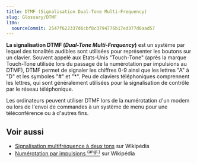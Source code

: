 ```yaml
---
title: DTMF (Signalisation Dual-Tone Multi-Frequency)
slug: Glossary/DTMF
l10n:
  sourceCommit: 2547f622337d6cbf8c3794776b17ed377d6aad57
---
```


**La signalisation DTMF (<i lang="en">Dual-Tone Multi-Frequency</i>)** est un système par lequel des tonalités audibles sont utilisées pour représenter les boutons sur un clavier. Souvent appelé aux Etats-Unis "Touch-Tone" (après la marque Touch-Tone utilisée lors du passage de la numérotation par impulsions au DTMF), DTMF permet de signaler les chiffres 0-9 ainsi que les lettres "A" à "D" et les symboles "#" et "\*". Peu de claviers téléphoniques comprennent les lettres, qui sont généralement utilisées pour la signalisation de contrôle par le réseau téléphonique.

Les ordinateurs peuvent utiliser DTMF lors de la numérotation d'un modem ou lors de l'envoi de commandes à un système de menu pour une téléconférence ou à d'autres fins.

## Voir aussi

- [Signalisation multifréquence à deux tons](https://fr.wikipedia.org/wiki/Code_DTMF) sur Wikipédia
- [Numérotation par impulsions <sup>(angl.)</sup>](https://en.wikipedia.org/wiki/Pulse_dialing) sur Wikipédia
